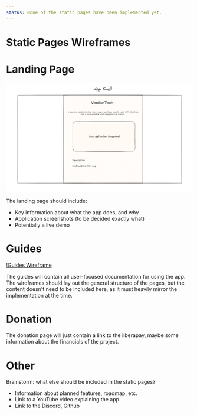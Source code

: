 ```yaml
---
status: None of the static pages have been implemented yet.
---
```


# Static Pages Wireframes

# Landing Page

![Landing Page Wireframe](./wireframes/landing.excalidraw.png)

The landing page should include:

- Key information about what the app does, and why
- Application screenshots (to be decided exactly what)
- Potentially a live demo

# Guides

[!Guides Wireframe](./wireframes/guides.excalidraw.png)

The guides will contain all user-focused documentation for using the app. The wireframes should lay out the general structure of the pages, but the content doesn't need to be included here, as it must heavily mirror the implementation at the time.

# Donation

The donation page will just contain a link to the liberapay, maybe some information about the financials of the project.

# Other

Brainstorm: what else should be included in the static pages?

- Information about planned features, roadmap, etc.
- Link to a YouTube video explaining the app.
- Link to the Discord, Github
